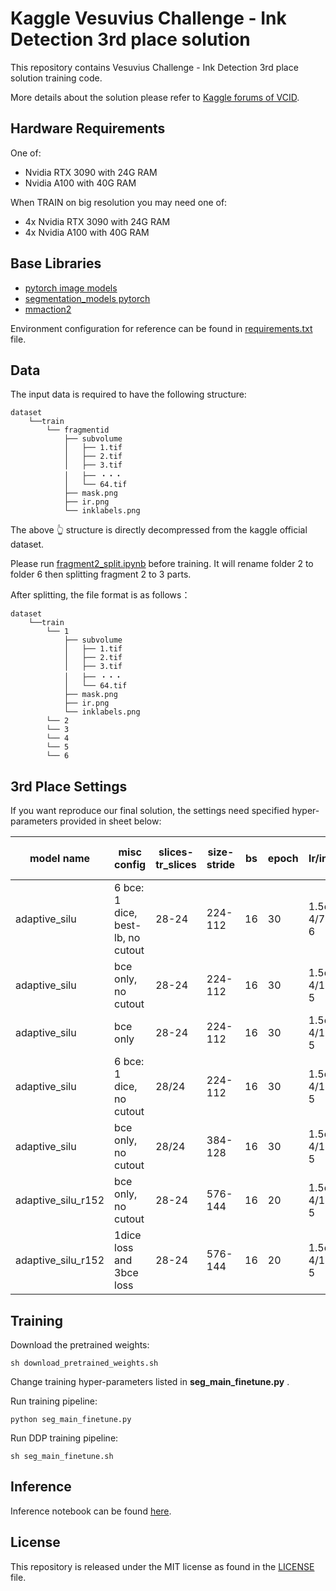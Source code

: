 # Kaggle Vesuvius Challenge - Ink Detection 3rd place solution

This repository contains Vesuvius Challenge - Ink Detection 3rd place solution training code.

More details about the solution please refer to [Kaggle forums of VCID](https://www.kaggle.com/competitions/vesuvius-challenge-ink-detection/discussion/417536).

## Hardware Requirements

One of:

* Nvidia RTX 3090 with 24G RAM
* Nvidia A100 with 40G RAM

When TRAIN on big resolution you may need one of:

* 4x Nvidia RTX 3090 with 24G RAM
* 4x Nvidia A100 with 40G RAM

## Base Libraries

- [pytorch image models](https://github.com/huggingface/pytorch-image-models)
- [segmentation_models pytorch](https://github.com/qubvel/segmentation_models.pytorch)
- [mmaction2](https://github.com/open-mmlab/mmaction2)

Environment configuration for reference can be found in [requirements.txt](https://github.com/traptinblur/VCID_2023_3rd_place_code/blob/main/requirements.txt) file.

## Data

The input data is required to have the following structure:

```
dataset
	└──train
        └── fragmentid
            ├── subvolume
            │   ├── 1.tif
            │   ├── 2.tif
            │   ├── 3.tif
            │   ├── ・・・
            │   └── 64.tif
            ├── mask.png
            ├── ir.png
            └── inklabels.png
```

The above 👆 structure is  directly decompressed from the kaggle official dataset.

Please run [fragment2_split.ipynb](https://github.com/traptinblur/VCID_2023_3rd_place_code/blob/main/fragment2_split.ipynb) before training. It will rename folder 2 to folder 6 then splitting fragment 2 to 3 parts.

After splitting, the file format is as follows：

```
dataset
	└──train
        └── 1
            ├── subvolume
            │   ├── 1.tif
            │   ├── 2.tif
            │   ├── 3.tif
            │   ├── ・・・
            │   └── 64.tif
            ├── mask.png
            ├── ir.png
            └── inklabels.png
        └── 2
        └── 3
        └── 4
        └── 5
        └── 6
```

## 3rd Place Settings

If you want reproduce our final solution, the settings need specified hyper-parameters provided in sheet below:

| model name         | misc config                       | slices-tr_slices | size-stride | bs   | epoch | lr/init_lr    | norm | mixup-switch2cutmix | ema    | fold1 score(ema_cv-cv/ema_lb-lb) | fold2 score(ema_cv-cv/ema_lb-lb) | fold3 score(ema_cv-cv/ema_lb-lb) | fold4 score(ema_cv-cv/ema_lb-lb) | fold5 score(ema_cv-cv/ema_lb-lb) |
| ------------------ | --------------------------------- | ---------------- | ----------- | ---- | ----- | ------------- | ---- | ------------------- | ------ | -------------------------------- | -------------------------------- | -------------------------------- | -------------------------------- | -------------------------------- |
| adaptive_silu      | 6 bce: 1 dice, best-lb, no cutout | 28-24            | 224-112     | 16   | 30    | 1.5e-4/7.5e-6 | TRUE | 0.6-0.84            | 0.997  | 0.6168-0.6404/?-0.71             |                                  |                                  |                                  |                                  |
| adaptive_silu      | bce only, no cutout               | 28-24            | 224-112     | 16   | 30    | 1.5e-4/1.5e-5 | TRUE | 0.6-0.84            | 0.9998 |                                  | 0.7018-0.6918/0.75(tta:0.76)     | 0.6979-0.6726/0.68               |                                  |                                  |
| adaptive_silu      | bce only                          | 28-24            | 224-112     | 16   | 30    | 1.5e-4/1.5e-5 | TRUE | 0.1-0.              | 0.997  |                                  |                                  |                                  | 0.7399-0.7418/0.72               |                                  |
| adaptive_silu      | 6 bce: 1 dice, no cutout          | 28/24            | 224-112     | 16   | 30    | 1.5e-4/1.5e-5 | TRUE | 0.6-0.84            | 0.9998 |                                  |                                  |                                  |                                  | 0.7404-0.7440/0.71(tta:0.74)     |
| adaptive_silu      | bce only, no cutout               | 28/24            | 384-128     | 16   | 30    | 1.5e-4/1.5e-5 | TRUE | 0.6-0.84            | 0.997  | 0.6106-0.6177/                   | 0.7110-0.7016/                   | 0.6852-0.7036/                   | 0.6833-0.7212/                   | 0.7303-0.7321/                   |
| adaptive_silu_r152 | bce only, no cutout               | 28-24            | 576-144     | 16   | 20    | 1.5e-4/1.5e-5 | TRUE | 0.6-0.84            | 0.999  |                                  | 0.7279-0.7159/                   | 0.6907-0.6605/                   |                                  | 0.7714-0.7476/                   |
| adaptive_silu_r152 | 1dice loss and 3bce loss          | 28-24            | 576-144     | 16   | 20    | 1.5e-4/1.5e-5 | TRUE | 0.4-0.5             | 0.9994 | 0.6392-0.6511/                   |                                  |                                  | 0.7670-0.7452/                   |                                  |

## Training

Download the pretrained weights:

```shell
sh download_pretrained_weights.sh
```

Change training hyper-parameters listed in **seg_main_finetune.py** .

Run training pipeline:

```shell
python seg_main_finetune.py
```

Run DDP training pipeline:

```shell
sh seg_main_finetune.sh
```

## Inference

Inference notebook can be found [here](https://www.kaggle.com/code/traptinblur/3rd-place-ensemble-576-8-384-6-224-8/notebook?scriptVersionId=135421024).

## License

This repository is released under the MIT license as found in the [LICENSE](https://github.com/traptinblur/VCID_2023_3rd_place_code/blob/main/LICENSE) file.
